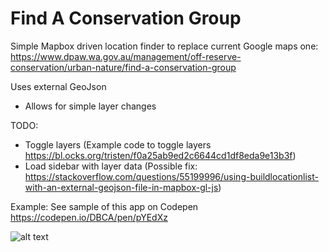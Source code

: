 # Find A Conservation Group
Simple Mapbox driven location finder to replace current Google maps one:
https://www.dpaw.wa.gov.au/management/off-reserve-conservation/urban-nature/find-a-conservation-group

Uses external GeoJson
- Allows for simple layer changes

TODO:
- Toggle layers (Example code to toggle layers https://bl.ocks.org/tristen/f0a25ab9ed2c6644cd1df8eda9e13b3f)
- Load sidebar with layer data (Possible fix: https://stackoverflow.com/questions/55199996/using-buildlocationlist-with-an-external-geojson-file-in-mapbox-gl-js)

Example:
See sample of this app on Codepen
https://codepen.io/DBCA/pen/pYEdXz

![alt text](https://github.com/parkswildlifewa/find-a-conservation-group/blob/master/friends.png)
